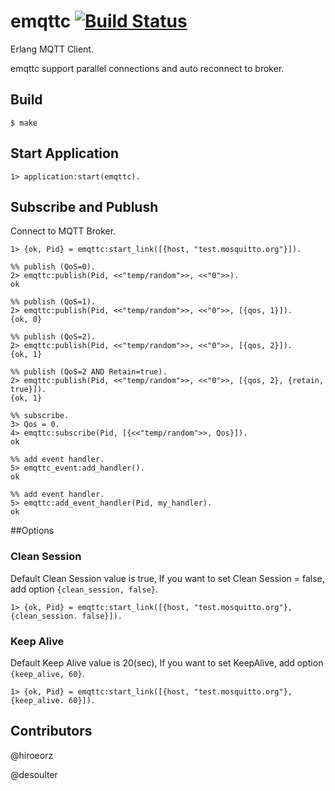 # emqttc   [![Build Status](https://travis-ci.org/hiroeorz/emqttc.svg?branch=master)](https://travis-ci.org/hiroeorz/emqttc)

Erlang MQTT Client.

emqttc support parallel connections and auto reconnect to broker.

## Build

```
$ make
```

## Start Application

```erl-sh
1> application:start(emqttc).
```

## Subscribe and Publush

Connect to MQTT Broker.

```erl-sh
1> {ok, Pid} = emqttc:start_link([{host, "test.mosquitto.org"}]).

%% publish (QoS=0).
2> emqttc:publish(Pid, <<"temp/random">>, <<"0">>).
ok

%% publish (QoS=1).
2> emqttc:publish(Pid, <<"temp/random">>, <<"0">>, [{qos, 1}]).
{ok, 0}

%% publish (QoS=2).
2> emqttc:publish(Pid, <<"temp/random">>, <<"0">>, [{qos, 2}]).
{ok, 1}

%% publish (QoS=2 AND Retain=true).
2> emqttc:publish(Pid, <<"temp/random">>, <<"0">>, [{qos, 2}, {retain, true}]).
{ok, 1}

%% subscribe.
3> Qos = 0.
4> emqttc:subscribe(Pid, [{<<"temp/random">>, Qos}]).
ok

%% add event handler.
5> emqttc_event:add_handler().
ok

%% add event handler.
5> emqttc:add_event_handler(Pid, my_handler).
ok

```

##Options

### Clean Session

Default Clean Session value is true, If you want to set Clean Session = false, add option <code>{clean_session, false}</code>.

```erl-sh
1> {ok, Pid} = emqttc:start_link([{host, "test.mosquitto.org"}, {clean_session. false}]).
```

### Keep Alive

Default Keep Alive value is 20(sec), If you want to set KeepAlive, add option <code>{keep_alive, 60}</code>.

```erl-sh
1> {ok, Pid} = emqttc:start_link([{host, "test.mosquitto.org"}, {keep_alive. 60}]).
```

## Contributors 

@hiroeorz

@desoulter


